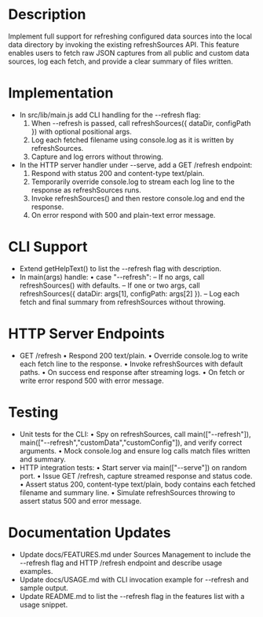 # Description
Implement full support for refreshing configured data sources into the local data directory by invoking the existing refreshSources API. This feature enables users to fetch raw JSON captures from all public and custom data sources, log each fetch, and provide a clear summary of files written.

# Implementation
- In src/lib/main.js add CLI handling for the --refresh flag:
  1. When --refresh is passed, call refreshSources({ dataDir, configPath }) with optional positional args.
  2. Log each fetched filename using console.log as it is written by refreshSources.
  3. Capture and log errors without throwing.
- In the HTTP server handler under --serve, add a GET /refresh endpoint:
  1. Respond with status 200 and content-type text/plain.
  2. Temporarily override console.log to stream each log line to the response as refreshSources runs.
  3. Invoke refreshSources() and then restore console.log and end the response.
  4. On error respond with 500 and plain-text error message.

# CLI Support
- Extend getHelpText() to list the --refresh flag with description.
- In main(args) handle:
  • case "--refresh":
    – If no args, call refreshSources() with defaults.
    – If one or two args, call refreshSources({ dataDir: args[1], configPath: args[2] }).
    – Log each fetch and final summary from refreshSources without throwing.

# HTTP Server Endpoints
- GET /refresh
  • Respond 200 text/plain.
  • Override console.log to write each fetch line to the response.
  • Invoke refreshSources with default paths.
  • On success end response after streaming logs.
  • On fetch or write error respond 500 with error message.

# Testing
- Unit tests for the CLI:
  • Spy on refreshSources, call main(["--refresh"]), main(["--refresh","customData","customConfig"]), and verify correct arguments.
  • Mock console.log and ensure log calls match files written and summary.
- HTTP integration tests:
  • Start server via main(["--serve"]) on random port.
  • Issue GET /refresh, capture streamed response and status code.
  • Assert status 200, content-type text/plain, body contains each fetched filename and summary line.
  • Simulate refreshSources throwing to assert status 500 and error message.

# Documentation Updates
- Update docs/FEATURES.md under Sources Management to include the --refresh flag and HTTP /refresh endpoint and describe usage examples.
- Update docs/USAGE.md with CLI invocation example for --refresh and sample output.
- Update README.md to list the --refresh flag in the features list with a usage snippet.